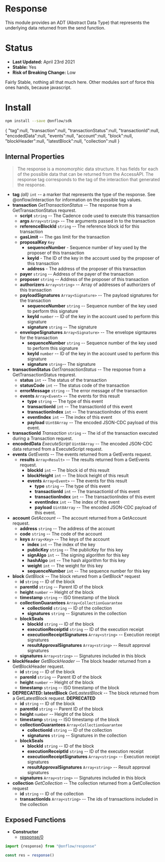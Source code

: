 # Response

This module provides an ADT (Abstract Data Type) that represents the underlying data returned from the send function.

# Status

- **Last Updated:** April 23rd 2021
- **Stable:** Yes
- **Risk of Breaking Change:** Low

Fairly Stable, nothing all that much here. Other modules sort of force this ones hands, because javascript.

# Install

```bash
npm install --save @onflow/sdk
```

{
    "tag":null,
    "transaction":null,
    "transactionStatus":null,
    "transactionId":null,
    "encodedData":null,
    "events":null,
    "account":null,
    "block":null,
    "blockHeader":null,
    "latestBlock":null,
    "collection":null
}

## Internal Properties

> The response is a monomorphic data structure. It has fields for each of the possible data that can be returned from the AccessAPI. The response tag corresponds to the tag of the interaction that generated the response.

- **tag** _(all)_ `int` -- a marker that represents the type of the response. See @onflow/interaction for information on the possible tag values.
- **transaction** _GetTransactionStatus_ -- The response from a GetTransactionStatus requrest.
  - **script** `string` -- The Cadence code used to execute this transaction
  - **args** `Array<string>` -- The arguments passed in to the transaction
  - **referenceBlockId** `string` -- The reference block id for this transaction
  - **gasLimit** -- The gas limit for the transaction
  - **proposalKey** `Key`
    - **sequenceNumber** - Sequence number of key used by the proposer of this transaction
    - **keyId** - The ID of the key in the account used by the proposer of this transaction
    - **address** - The address of the proposer of this transaction
  - **payer** `string` -- Address of the payer of the transaction
  - **proposer** `string` -- Address of the proposer of this transaction
  - **authorizers** `Array<string>` -- Array of addresses of authorizers of this transaction
  - **payloadSignatures** `Array<Signature>` -- The payload signatures for the transaction
    - **sequenceNumber** `string` -- Sequence number of the key used to perform this signature
    - **keyId** `number` -- ID of the key in the account used to perform this signature
    - **signature** `string` -- The signature
  - **envelopeSignatures** `Array<Signature>` -- The envelope signtaures for the transaction
    - **sequenceNumber** `string` -- Sequence number of the key used to perform this signature
    - **keyId** `number` -- ID of the key in the account used to perform this signature
    - **signature** `string`-- The signature
- **transactionStatus** _GetTransactionStatus_ -- The response from a GetTransactionStatus requrest.
  - **status** `int` -- The status of the transaction
  - **statusCode** `int` -- The status code of the transaction
  - **errorMessage** `string` -- The error message of the transaction
  - **events** `Array<Event>` -- The events for this result
    - **type** `string` -- The type of this event
    - **transactionId** `int` -- The transactionId of this event
    - **transactionIndex** `int` -- The transactionIndex of this event
    - **eventIndex** `int` -- The index of this event
    - **payload** `Uint8Array` -- The encoded JSON-CDC payload of this event.
- **transactionId** _Transaction_ `string` -- The id of the transaction executed during a Transaction request.
- **encodedData** _ExecuteScript_ `Uint8Array` -- The encoded JSON-CDC data returned from a ExecuteScript request.
- **events** _GetEvents_ -- The events returned from a GetEvents request.
  - **results** `Array<Result>` -- The results returned from a GetEvents request.
    - **blockId** `int` -- The block id of this result
    - **blockHeight** `int` -- The block height of this result
    - **events** `Array<Event>` -- The events for this result
      - **type** `string` -- The type of this event
      - **transactionId** `int` -- The transactionId of this event
      - **transactionIndex** `int` -- The transactionIndex of this event
      - **eventIndex** `int` -- The index of this event
      - **payload** `Uint8Array` -- The encoded JSON-CDC payload of this event.
- **account** _GetAccount_ -- The account returned from a GetAccount request.
  - **address** `string` -- The address of the account
  - **code** `string` -- The code of the account
  - **keys** `Array<Key>` -- The keys of the account
    - **index** `int` -- The index of the key
    - **publicKey** `string` -- The publicKey for this key
    - **signAlgo** `int` -- The signing algorithm for this key
    - **hashAlgo** `int` -- The hash algorithm for this key
    - **weight** `int` -- The weight for this key
    - **sequenceNumber** `int` -- The sequence number for this key
- **block** _GetBlock_ -- The block retured from a GetBlock* request
  - **id** `string` -- ID of the block
  - **parentId** `string` -- Parent ID of the block
  - **height** `number` -- Height of the block
  - **timestamp** `string` -- ISO timestamp of the block
  - **collectionGuarantees** `Array<CollectionGuarantee`
    - **collectionId** `string` -- ID of the collection
    - **signatures** `string` -- Signatures in the collection
  - **blockSeals**
    - **blockId** `string` -- ID of the block
    - **executionReceiptId** `string` -- ID of the execution receipt
    - **executionReceiptSignatures** `Array<string>` -- Execution receipt signatures
    - **resultApprovalSignatures** `Array<string>` -- Result approval signatures
  - **signatures** `Array<string>` -- Signatures included in this block
- **blockHeader** _GetBlockHeader_  -- The block header returned from a GetBlockHeader request.
  - **id** `string` -- ID of the block
  - **parenId** `string` -- Parent ID of the block
  - **height** `number` -- Height of the block
  - **timestamp** `string` -- ISO timestamp of the block
- **DEPRECATED: latestBlock**  _GetLastestBlock_  -- The block returned from a GetLatestBlock request. **DEPRECATED**
  - **id** `string` -- ID of the block
  - **parentId** `string` -- Parent ID of the block
  - **height** `number` -- Height of the block
  - **timestamp** `string` -- ISO timestamp of the block
  - **collectionGuarantees** `Array<CollectionGuarantee`
    - **collectionId** `string` -- ID of the collection
    - **signatures** `string` -- Signatures in the collection
  - **blockSeals**
    - **blockId** `string` -- ID of the block
    - **executionReceiptId** `string` -- ID of the execution receipt
    - **executionReceiptSignatures** `Array<string>` -- Execution receipt signatures
    - **resultApprovalSignatures** `Array<string>` -- Result approval signatures
  - **signatures** `Array<string>` -- Signatures included in this block
- **collection** _GetCollection_ -- The collection returned from a GetCollection request
  - **id** `string` -- ID of the collection
  - **transactionIds** `Array<string>` -- The ids of transactions included in the collection

## Exposed Functions

- **Constructor**
  - [response/0](#response0)

```javascript
import {response} from "@onflow/response"

const res = response()
```
